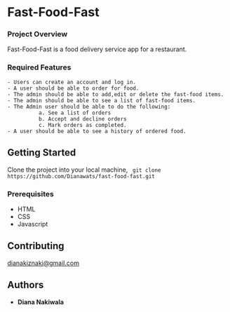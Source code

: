 # Fast-Food-Fast


### Project Overview
Fast-Food-Fast is a food delivery service app for a restaurant.

### Required Features
```
- Users can create an account and log in.
- A user should be able to order for food.
- The admin should be able to add,edit or delete the fast-food items.
- The admin should be able to see a list of fast-food items.
- The Admin user should be able to do the following:
          a. See a list of orders
          b. Accept and decline orders
          c. Mark orders as completed.
- A user should be able to see a history of ordered food. 
```
## Getting Started

Clone the project into your local machine,
``` git clone https://github.com/Dianawats/fast-food-fast.git```

### Prerequisites

- HTML
- CSS
- Javascript


## Contributing

dianakiznaki@gmail.com

## Authors

* **Diana Nakiwala**






